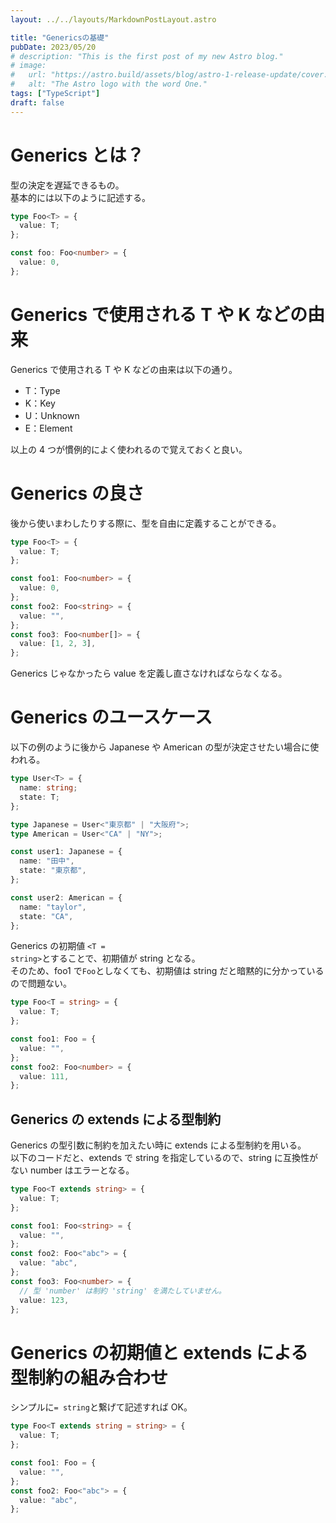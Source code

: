```yaml
---
layout: ../../layouts/MarkdownPostLayout.astro

title: "Genericsの基礎"
pubDate: 2023/05/20
# description: "This is the first post of my new Astro blog."
# image:
#   url: "https://astro.build/assets/blog/astro-1-release-update/cover.jpeg"
#   alt: "The Astro logo with the word One."
tags: ["TypeScript"]
draft: false
---
```


# Generics とは？

型の決定を遅延できるもの。  
基本的には以下のように記述する。

```ts
type Foo<T> = {
  value: T;
};

const foo: Foo<number> = {
  value: 0,
};
```

# Generics で使用される T や K などの由来

Generics で使用される T や K などの由来は以下の通り。

- T：Type
- K：Key
- U：Unknown
- E：Element

以上の 4 つが慣例的によく使われるので覚えておくと良い。

# Generics の良さ

後から使いまわしたりする際に、型を自由に定義することができる。

```ts
type Foo<T> = {
  value: T;
};

const foo1: Foo<number> = {
  value: 0,
};
const foo2: Foo<string> = {
  value: "",
};
const foo3: Foo<number[]> = {
  value: [1, 2, 3],
};
```

Generics じゃなかったら value を定義し直さなければならなくなる。

# Generics のユースケース

以下の例のように後から Japanese や American の型が決定させたい場合に使われる。

```ts
type User<T> = {
  name: string;
  state: T;
};

type Japanese = User<"東京都" | "大阪府">;
type American = User<"CA" | "NY">;

const user1: Japanese = {
  name: "田中",
  state: "東京都",
};

const user2: American = {
  name: "taylor",
  state: "CA",
};
```

Generics の初期値
<code><T = string></code>とすることで、初期値が string となる。  
そのため、foo1 で<code>Foo<string></code>としなくても、初期値は string だと暗黙的に分かっているので問題ない。

```ts
type Foo<T = string> = {
  value: T;
};

const foo1: Foo = {
  value: "",
};
const foo2: Foo<number> = {
  value: 111,
};
```

## Generics の extends による型制約

Generics の型引数に制約を加えたい時に extends による型制約を用いる。  
以下のコードだと、extends で string を指定しているので、string に互換性がない number はエラーとなる。

```ts
type Foo<T extends string> = {
  value: T;
};

const foo1: Foo<string> = {
  value: "",
};
const foo2: Foo<"abc"> = {
  value: "abc",
};
const foo3: Foo<number> = {
  // 型 'number' は制約 'string' を満たしていません。
  value: 123,
};
```

# Generics の初期値と extends による型制約の組み合わせ

シンプルに<code>= string</code>と繋げて記述すれば OK。

```ts
type Foo<T extends string = string> = {
  value: T;
};

const foo1: Foo = {
  value: "",
};
const foo2: Foo<"abc"> = {
  value: "abc",
};
```
